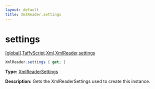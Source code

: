 ```yaml
---
layout: default
title: XmlReader.settings
---
```


# settings

[\[global\]]({{site.baseurl}}/docs/).[TaffyScript]({{site.baseurl}}/docs/TaffyScript/).[Xml]({{site.baseurl}}/docs/TaffyScript/Xml/).[XmlReader]({{site.baseurl}}/docs/TaffyScript/Xml/XmlReader/).[settings]({{site.baseurl}}/docs/TaffyScript/Xml/XmlReader/settings/)

```cs
XmlReader.settings { get; }
```

**Type:** [XmlReaderSettings]({{site.baseurl}}/docs/TaffyScript/Xml/XmlReaderSettings)

**Description:** Gets the XmlReaderSettings used to create this instance.
